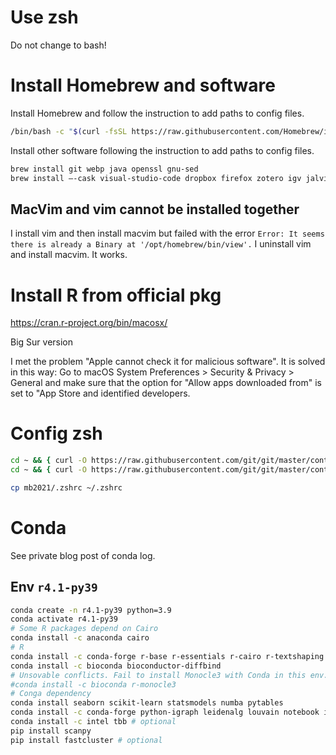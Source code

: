 # Use zsh

Do not change to bash!

# Install Homebrew and software

Install Homebrew and follow the instruction to add paths to config files.

```sh
/bin/bash -c "$(curl -fsSL https://raw.githubusercontent.com/Homebrew/install/HEAD/install.sh)"
```

Install other software following the instruction to add paths to config files.

```sh
brew install git webp java openssl gnu-sed
brew install —-cask visual-studio-code dropbox firefox zotero igv jalview rstudio miniconda
```

## MacVim and vim cannot be installed together

I install vim and then install macvim but failed with the error `Error: It seems there is already a Binary at '/opt/homebrew/bin/view'.` I uninstall vim and install macvim. It works. 

# Install R from official pkg

https://cran.r-project.org/bin/macosx/

Big Sur version

I met the problem "Apple cannot check it for malicious software". It is solved in this way: Go to macOS System Preferences > Security & Privacy > General and make sure that the option for "Allow apps downloaded from" is set to "App Store and identified developers.

# Config zsh

```zsh
cd ~ && { curl -O https://raw.githubusercontent.com/git/git/master/contrib/completion/git-completion.zsh ; cd -; }
cd ~ && { curl -O https://raw.githubusercontent.com/git/git/master/contrib/completion/git-prompt.sh ; cd -; }
```

```zsh
cp mb2021/.zshrc ~/.zshrc
```

# Conda 

See private blog post of conda log.

## Env `r4.1-py39`

```sh
conda create -n r4.1-py39 python=3.9
conda activate r4.1-py39
# Some R packages depend on Cairo
conda install -c anaconda cairo
# R
conda install -c conda-forge r-base r-essentials r-cairo r-textshaping r-proj4 r-cli r-devtools r-tidyverse r-tinytex
conda install -c bioconda bioconductor-diffbind
# Unsovable conflicts. Fail to install Monocle3 with Conda in this env.
#conda install -c bioconda r-monocle3 
# Conga dependency
conda install seaborn scikit-learn statsmodels numba pytables
conda install -c conda-forge python-igraph leidenalg louvain notebook imagemagick
conda install -c intel tbb # optional
pip install scanpy
pip install fastcluster # optional
```

